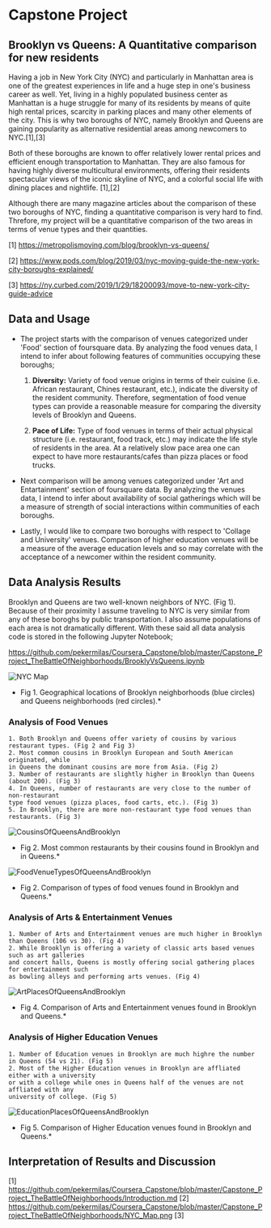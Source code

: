 # Capstone Project

## **Brooklyn vs Queens: A Quantitative comparison for new residents**

Having a job in New York City (NYC) and particularly in Manhattan area is
one of the greatest experiences in life and a huge step in one's 
business career as well. Yet, living in a highly populated business center 
as Manhattan is a huge struggle for many of its residents by means of quite 
high rental prices, scarcity in parking places and many other elements of the 
city. This is why two boroughs of NYC, namely Brooklyn and Queens are gaining
popularity as alternative residential areas among newcomers to NYC.[1],[3]

Both of these boroughs are known to offer relatively lower rental prices and 
efficient enough transportation to Manhattan. They are also famous for having
highly diverse multicultural environments, offering their residents spectacular 
views of the iconic skyline of NYC, and a colorful social life with dining places
and nightlife. [1],[2]

Although there are many magazine articles about the comparison of these two boroughs
of NYC, finding a quantitative comparison is very hard to find. Threfore, my project
will be a quantitative comparison of the two areas in terms of venue types and 
their quantities.


[1] https://metropolismoving.com/blog/brooklyn-vs-queens/

[2] https://www.pods.com/blog/2019/03/nyc-moving-guide-the-new-york-city-boroughs-explained/

[3] https://ny.curbed.com/2019/1/29/18200093/move-to-new-york-city-guide-advice


## **Data and Usage**

- The project starts with the comparison of venues categorized under 'Food' section of 
foursquare data. By analyzing the food venues data, I intend to infer about following 
features of communities occupying these boroughs;

    1. **Diversity:** Variety of food venue origins in terms of their cuisine (i.e. African
    restaurant, Chines restaurant, etc.), indicate the diversity of the resident community.
    Therefore, segmentation of food venue types can provide a reasonable measure for
    comparing the diversity levels of Brooklyn and Queens.

    2. **Pace of Life:** Type of food venues in terms of their actual physical structure (i.e. 
    restaurant, food track, etc.) may indicate the life style of residents in the area. 
    At a relatively slow pace area one can expect to have more restaurants/cafes than 
    pizza places or food trucks. 

- Next comparison will be among venues categorized under 'Art and Entartainment' section 
of foursquare data. By analyzing the venues data, I intend to infer about availability 
of social gatherings which will be a measure of strength of social interactions within 
communities of each boroughs.

- Lastly, I would like to compare two boroughs with respect to 'Collage and 
University' venues. Comparison of higher education venues will be a measure of the
average education levels and so may correlate with the acceptance of a newcomer within
the resident community.

## **Data Analysis Results**
Brooklyn and Queens are two well-known neighbors of NYC. (Fig 1). Because of their
proximity I assume traveling to NYC is very similar from any of these boroghs by
public transportation. I also assume populations of each area is not dramatically
different. With these said all data analysis code is stored in the following Jupyter
Notebook;

https://github.com/pekermilas/Coursera_Capstone/blob/master/Capstone_Project_TheBattleOfNeighborhoods/BrooklyVsQueens.ipynb

![NYC Map](NYC_Map.png)
* Fig 1. Geographical locations of Brooklyn neighborhoods (blue circles) and 
Queens neighborhoods (red circles).*

### Analysis of Food Venues
    1. Both Brooklyn and Queens offer variety of cousins by various
    restaurant types. (Fig 2 and Fig 3)
    2. Most common cousins in Brooklyn European and South American originated, while
    in Queens the dominant cousins are more from Asia. (Fig 2)
    3. Number of restaurants are slightly higher in Brooklyn than Queens (about 200). (Fig 3)
    4. In Queens, number of restaurants are very close to the number of non-restaurant
    type food venues (pizza places, food carts, etc.). (Fig 3)
    5. In Brooklyn, there are more non-restaurant type food venues than restaurants. (Fig 3)

![CousinsOfQueensAndBrooklyn](CousinsOfQueensAndBrooklyn.png)
* Fig 2. Most common restaurants by their cousins found in Brooklyn
and in Queens.*

![FoodVenueTypesOfQueensAndBrooklyn](FoodVenueTypesOfQueensAndBrooklyn.png)
* Fig 2. Comparison of types of food venues found in Brooklyn and Queens.*

### Analysis of Arts & Entertainment Venues
    1. Number of Arts and Entertainment venues are much higher in Brooklyn than Queens (106 vs 30). (Fig 4)
    2. While Brooklyn is offering a variety of classic arts based venues such as art galleries
    and concert halls, Queens is mostly offering social gathering places for entertainment such
    as bowling alleys and performing arts venues. (Fig 4)

![ArtPlacesOfQueensAndBrooklyn](ArtPlacesOfQueensAndBrooklyn.png)
* Fig 4. Comparison of Arts and Entertainment venues found in Brooklyn and Queens.*

### Analysis of Higher Education Venues
    1. Number of Education venues in Brooklyn are much highre the number in Queens (54 vs 21). (Fig 5)
    2. Most of the Higher Education venues in Brooklyn are affliated either with a university
    or with a college while ones in Queens half of the venues are not affliated with any 
    university of college. (Fig 5)

![EducationPlacesOfQueensAndBrooklyn](EducationPlacesOfQueensAndBrooklyn.png)
* Fig 5. Comparison of Higher Education venues found in Brooklyn and Queens.*

## **Interpretation of Results and Discussion**

[1] https://github.com/pekermilas/Coursera_Capstone/blob/master/Capstone_Project_TheBattleOfNeighborhoods/Introduction.md
[2] https://github.com/pekermilas/Coursera_Capstone/blob/master/Capstone_Project_TheBattleOfNeighborhoods/NYC_Map.png
[3] 
